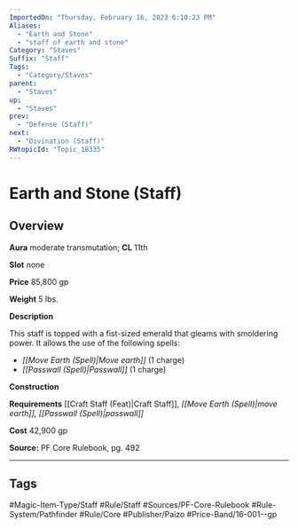 ```yaml
---
ImportedOn: "Thursday, February 16, 2023 6:10:23 PM"
Aliases:
  - "Earth and Stone"
  - "staff of earth and stone"
Category: "Staves"
Suffix: "Staff"
Tags:
  - "Category/Staves"
parent:
  - "Staves"
up:
  - "Staves"
prev:
  - "Defense (Staff)"
next:
  - "Divination (Staff)"
RWtopicId: "Topic_18335"
---
```

# Earth and Stone (Staff)
## Overview
**Aura** moderate transmutation; **CL** 11th

**Slot** none

**Price** 85,800 gp

**Weight** 5 lbs.

**Description**

This staff is topped with a fist-sized emerald that gleams with smoldering power. It allows the use of the following spells:

- *[[Move Earth (Spell)|Move earth]]* (1 charge)
- *[[Passwall (Spell)|Passwall]]* (1 charge)

**Construction**

**Requirements** [[Craft Staff (Feat)|Craft Staff]], *[[Move Earth (Spell)|move earth]], [[Passwall (Spell)|passwall]]*

**Cost** 42,900 gp

**Source:** PF Core Rulebook, pg. 492


---
## Tags
#Magic-Item-Type/Staff #Rule/Staff #Sources/PF-Core-Rulebook #Rule-System/Pathfinder #Rule/Core #Publisher/Paizo #Price-Band/16-001--gp

